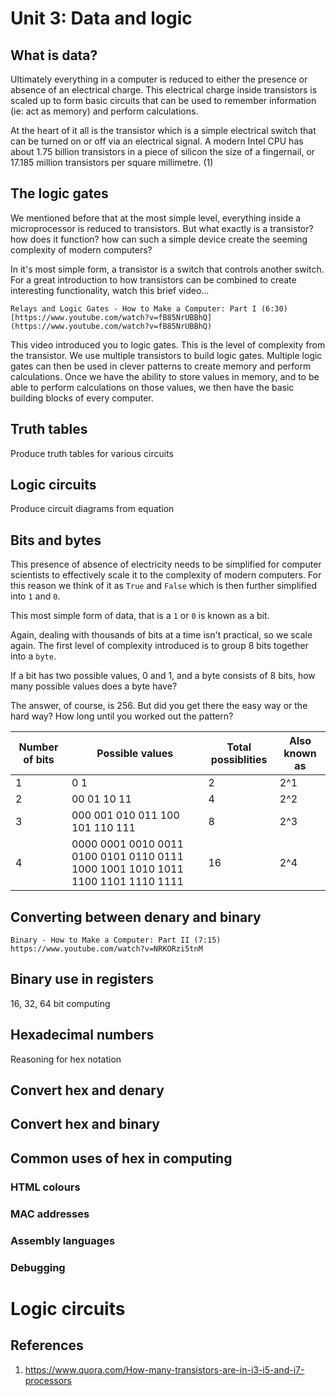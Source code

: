 # Unit 3: Data and logic

## What is data?

Ultimately everything in a computer is reduced to either the presence or absence of an electrical charge. This electrical charge inside transistors is scaled up to form basic circuits that can be used to remember information (ie: act as memory) and perform calculations.

At the heart of it all is the transistor which is a simple electrical switch that can be turned on or off via an electrical signal. A modern Intel CPU has about 1.75 billion transistors in a piece of silicon the size of a fingernail, or 17.185 million transistors per square millimetre. (1)

## The logic gates

We mentioned before that at the most simple level, everything inside a microprocessor is reduced to transistors. But what exactly is a transistor? how does it function? how can such a simple device create the seeming complexity of modern computers?

In it's most simple form, a transistor is a switch that controls another switch. For a great introduction to how transistors can be combined to create interesting functionality, watch this brief video...

    Relays and Logic Gates - How to Make a Computer: Part I (6:30)
    [https://www.youtube.com/watch?v=fB85NrUBBhQ](https://www.youtube.com/watch?v=fB85NrUBBhQ)

This video introduced you to logic gates. This is the level of complexity from the transistor. We use multiple transistors to build logic gates. Multiple logic gates can then be used in clever patterns to create memory and perform calculations. Once we have the ability to store values in memory, and to be able to perform calculations on those values, we then have the basic building blocks of every computer.

## Truth tables

Produce truth tables for various circuits

## Logic circuits

Produce circuit diagrams from equation

## Bits and bytes

This presence of absence of electricity needs to be simplified for computer scientists to effectively scale it to the complexity of modern computers. For this reason we think of it as `True` and `False` which is then further simplified into `1` and `0`.

This most simple form of data, that is a `1` or `0` is known as a bit.

Again, dealing with thousands of bits at a time isn't practical, so we scale again. The first level of complexity introduced is to group 8 bits together into a `byte`.

If a bit has two possible values, 0 and 1, and a byte consists of 8 bits, how many possible values does a byte have?

The answer, of course, is 256. But did you get there the easy way or the hard way? How long until you worked out the pattern?

| Number of bits | Possible values | Total possiblities | Also known as |
| -------------- | --------------- | ------------------ | ------------- |
| 1              | 0 1             | 2                  | 2^1           |
| 2              | 00 01 10 11     | 4                  | 2^2           |
| 3              | 000 001 010 011 100 101 110 111 | 8  | 2^3           |
| 4  | 0000 0001 0010 0011 0100 0101 0110 0111 1000 1001 1010 1011 1100 1101 1110 1111 | 16 | 2^4 |


## Converting between denary and binary

    Binary - How to Make a Computer: Part II (7:15)
    https://www.youtube.com/watch?v=NRKORzi5tnM

## Binary use in registers

16, 32, 64 bit computing

## Hexadecimal numbers

Reasoning for hex notation

## Convert hex and denary

## Convert hex and binary

## Common uses of hex in computing

### HTML colours

### MAC addresses

### Assembly languages

### Debugging

# Logic circuits



## References

1. https://www.quora.com/How-many-transistors-are-in-i3-i5-and-i7-processors

